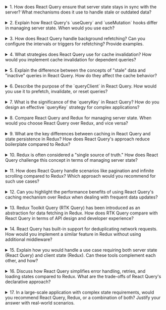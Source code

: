 <details>

<summary>1. How does React Query ensure that server state stays in sync with the server? What mechanisms does it use to handle stale or outdated data?</summary>

React Query ensures server state stays in sync by leveraging the following mechanisms:

- **Stale-Time Configuration**: Determines how long data is considered fresh before becoming stale. While data is fresh, it won’t be refetched unless explicitly triggered.
- **Background Refetching**: Automatically refetches data in the background when queries become stale, components are re-rendered, or the user focuses back on the window.
- **Cache Invalidation**: Queries can be invalidated manually (e.g., using `queryClient.invalidateQueries`) or programmatically after mutations to ensure fresh data is fetched.
- **Dependency Tracking**: Uses `queryKey` as a unique identifier to track and refetch only the data relevant to a query.

</details>  
</br>

<details>

<summary>2. Explain how React Query's `useQuery` and `useMutation` hooks differ in managing server state. When would you use each?</summary>

- **`useQuery`**:

  - Used for **fetching** and **caching** data.
  - Automatically handles background updates, stale data, and error retries.
  - Use cases: Fetching lists, single resources, or paginated data.

- **`useMutation`**:
  - Used for **modifying server-side data** (e.g., create, update, delete).
  - Focuses on side effects, like triggering a refetch or invalidating specific queries after a successful mutation.
  - Supports optimistic updates for a responsive UI.

**When to use each**:

- Use `useQuery` when retrieving data from the server.
- Use `useMutation` for POST, PUT, PATCH, or DELETE operations.

</details>  
</br>

<details>

<summary>3. How does React Query handle background refetching? Can you configure the intervals or triggers for refetching? Provide examples.</summary>

React Query handles background refetching by automatically updating stale data under various triggers. Refetching occurs when:

- The query becomes stale (based on the `staleTime` setting).
- The component that uses the query is remounted.
- The browser window regains focus or network reconnects (`refetchOnWindowFocus` and `refetchOnReconnect` settings).
- A manual call to `refetch()` is triggered.

**Configuration**:
You can customize background refetching using options like:

- `refetchInterval`: Specifies the interval for periodic refetching.
- `staleTime`: Determines how long data is considered fresh.
- `refetchOnWindowFocus`: Enables/disables refetching when the window gains focus.

**Example**:

```javascript
const { data, refetch } = useQuery("todos", fetchTodos, {
  staleTime: 10000, // 10 seconds
  refetchOnWindowFocus: true, // Refetch on focus
  refetchInterval: 30000, // Refetch every 30 seconds
});
```

</details>  
</br>

<details>

<summary>4. What strategies does React Query use for cache invalidation? How would you implement cache invalidation for dependent queries?</summary>

React Query uses the following strategies for cache invalidation:

- **Query Key Invalidation**: Invalidate queries by their `queryKey` using `queryClient.invalidateQueries()`.
- **Mutation Side Effects**: Automatically refetch related queries after mutations using the `onSuccess` or `onSettled` callbacks.
- **Time-Based Expiry**: Data is invalidated automatically when it becomes stale, based on the `staleTime` setting.
- **Manual Invalidation**: Developers can manually invalidate specific queries or groups of queries.

**Dependent Queries**:
To invalidate dependent queries:

- Ensure they use unique and well-structured `queryKey`s.
- Use `queryClient.invalidateQueries` with partial matching:
  ```javascript
  queryClient.invalidateQueries(["todos", "user", userId]);
  ```

</details>  
</br>

<details>

<summary>5. Explain the difference between the concepts of "stale" data and "inactive" queries in React Query. How do they affect the cache behavior?</summary>

- **Stale Data**:

  - Data becomes stale when it has exceeded the `staleTime` configured for the query. Stale data can still be used, but it triggers a background refetch.
  - Stale queries remain in the cache and are ready to be used by components.

- **Inactive Queries**:
  - Queries are inactive when no components are subscribed to them. These queries can still reside in the cache but are not actively updated.
  - They are removed from memory based on the `cacheTime` configuration.

**Effects on Cache Behavior**:

- Stale data ensures the user always has access to somewhat fresh data while allowing background refetching for updates.
- Inactive queries help optimize memory usage by discarding unused queries after the `cacheTime` expires.

</details>  
</br>

<details>

<summary>6. Describe the purpose of the `queryClient` in React Query. How would you use it to prefetch, invalidate, or reset queries?</summary>

The `queryClient` is the core object in React Query that manages the cache, handles query invalidation, and provides methods to manipulate queries globally.

**Key Use Cases**:

- **Prefetching**:

  ```javascript
  queryClient.prefetchQuery("todos", fetchTodos);
  ```

  Fetches and caches data ahead of time.

- **Invalidating**:

  ```javascript
  queryClient.invalidateQueries("todos");
  ```

  Marks queries as stale and triggers background refetching.

- **Resetting**:

  ```javascript
  queryClient.resetQueries("todos");
  ```

  Clears data for specific queries and optionally refetches.

- **Fetching Directly**:
  ```javascript
  queryClient.fetchQuery("todos", fetchTodos);
  ```
  Fetches data without relying on existing cache.

</details>  
</br>

<details>

<summary>7. What is the significance of the `queryKey` in React Query? How do you design an effective `queryKey` strategy for complex applications?</summary>

The `queryKey` is a unique identifier for queries in React Query. It allows the library to cache, track, and refetch specific queries efficiently.

**Significance**:

- Differentiates queries fetching similar data.
- Enables partial invalidation of related queries.
- Serves as the dependency for query updates and re-fetches.

**Effective Design Strategy**:

1. **Use Descriptive Keys**:
   - Make `queryKey`s clear and structured, e.g., `['todos', 'user', userId]`.
2. **Hierarchical Structure**:

   - Break down keys for nested or dependent data, enabling partial invalidation.

3. **Consistency**:

   - Use consistent key formats throughout the application.

4. **Dynamic Parameters**:

   - Include dynamic values (e.g., `userId` or `pageNumber`) for specific queries.

5. **Avoid Overloading Keys**:
   - Do not use overly generic keys like `'data'`, as this increases the risk of collisions.

**Example**:

```javascript
const { data } = useQuery(["todos", "user", userId], fetchUserTodos);
```

</details>  
</br>

<details>

<summary>8. Compare React Query and Redux for managing server state. When would you choose React Query over Redux, and vice versa?</summary>

**React Query**:

- Focuses on **server state management** (e.g., data fetching, caching, and synchronization with the server).
- Provides built-in mechanisms for background refetching, retries, and stale data handling.
- Reduces boilerplate with declarative APIs (`useQuery`, `useMutation`).

**Redux**:

- Manages **global client-side state** but can handle server state with middleware like Redux Thunk or Redux Saga.
- Requires manual implementation of caching, refetching, and error handling.
- Offers fine-grained control over state transitions with custom reducers and actions.

**When to Choose**:

- **React Query**: For applications with frequent server interactions and a need for caching or automated data fetching.
- **Redux**: For applications with complex client-side state or scenarios requiring tight control over state updates and persistence.

</details>  
</br>

<details>

<summary>9. What are the key differences between caching in React Query and state persistence in Redux? How does React Query's approach reduce boilerplate compared to Redux?</summary>

**Caching in React Query**:

- Automatically stores fetched data and invalidates it when stale.
- Provides background updates, deduplication of requests, and automatic retries.
- Requires minimal configuration through `useQuery` hooks.

**State Persistence in Redux**:

- State persistence must be implemented manually or with libraries like Redux Persist.
- Middleware is often needed to manage asynchronous operations.
- Developers must write actions, reducers, and middleware, leading to more boilerplate.

**Reduction in Boilerplate**:

- React Query abstracts caching, refetching, and synchronization logic, eliminating the need for custom reducers or middleware for server state.

</details>  
</br>

<details>

<summary>10. Redux is often considered a "single source of truth." How does React Query challenge this concept in terms of managing server state?</summary>

React Query challenges the "single source of truth" concept by:

- Treating the **server** as the source of truth for server state, fetching and caching data only as needed.
- Keeping the local cache **ephemeral**, ensuring it stays in sync with the server rather than persisting indefinitely.
- Offloading server-state-specific responsibilities (e.g., retries, invalidation, and background updates) to the query library.

In contrast, Redux treats all state—whether client or server—as part of the global store, requiring explicit synchronization.

</details>  
</br>

<details>

<summary>11. How does React Query handle scenarios like pagination and infinite scrolling compared to Redux? Which approach would you recommend for such use cases?</summary>

**React Query**:

- Handles pagination and infinite scrolling with features like `useInfiniteQuery`:
  - Automatically fetches the next page of data when triggered.
  - Provides utilities for managing loading, error states, and appending new data.

**Redux**:

- Requires developers to manually implement logic for maintaining paginated data (e.g., appending or replacing data).
- Middleware or custom reducers are often needed.

**Recommendation**:

- **React Query**: Ideal for simple and efficient handling of paginated or infinite scrolling use cases.
- **Redux**: Use if you need tight control over how pages are stored or manipulated in the state.

</details>  
</br>

<details>

<summary>12. Can you highlight the performance benefits of using React Query's caching mechanism over Redux when dealing with frequent data updates?</summary>

**Performance Benefits of React Query**:

- **Efficient Caching**: Data is stored in memory, avoiding redundant network requests.
- **Background Updates**: Fetches only stale or invalidated data, reducing load on both the client and the server.
- **Deduplication**: Multiple components using the same query key share the same cache, avoiding duplicate fetches.
- **Automatic Garbage Collection**: Removes inactive queries after `cacheTime` to optimize memory usage.

**Redux**:

- Always keeps data in the global store, even if it's no longer needed.
- Requires manual optimization for frequent updates (e.g., throttling or debouncing actions).

React Query’s built-in optimizations make it more suitable for high-frequency updates.

</details>  
</br>

<details>

<summary>13. Redux Toolkit Query (RTK Query) has been introduced as an abstraction for data fetching in Redux. How does RTK Query compare with React Query in terms of API design and developer experience?</summary>

**RTK Query**:

- Built into Redux Toolkit for seamless integration with Redux state.
- Uses declarative APIs (`createApi`, `useQuery`, `useMutation`) for managing server state.
- Ideal for applications already using Redux.

**React Query**:

- A standalone library focused entirely on server state management.
- Simplifies caching, background refetching, and stale data handling.
- Requires no dependency on Redux or global state.

**Comparison**:

- **RTK Query**: Better for combining client and server state in a single Redux store.
- **React Query**: Better for projects prioritizing simplicity and modular server state management.

</details>  
</br>

<details>

<summary>14. React Query has built-in support for deduplicating network requests. How would you implement a similar feature in Redux without using additional middleware?</summary>

To deduplicate network requests in Redux:

1. **Track Active Requests**:

   - Maintain an `activeRequests` state to track ongoing requests.

2. **Check Before Dispatching**:

   - Before making a request, check if it’s already being processed.

3. **Update State on Completion**:
   - Remove the request from `activeRequests` when it finishes.

**Example**:

```javascript
const activeRequests = {};

const fetchData = (key, fetchFn) => async (dispatch) => {
  if (activeRequests[key]) return; // Deduplicate request
  activeRequests[key] = true;

  try {
    const data = await fetchFn();
    dispatch({ type: "FETCH_SUCCESS", payload: data });
  } finally {
    delete activeRequests[key];
  }
};
```

This approach adds manual complexity, unlike React Query's built-in support.

</details>  
</br>

<details>

<summary>15. Explain how you would handle a use case requiring both server state (React Query) and client state (Redux). Can these tools complement each other, and how?</summary>

React Query and Redux can complement each other by:

- Using **React Query** for server state (e.g., data fetching, caching, refetching).
- Using **Redux** for client state (e.g., UI preferences, local flags, and global state).

**Example**:

- Fetch server data with React Query:
  ```javascript
  const { data } = useQuery("todos", fetchTodos);
  ```
- Store UI state in Redux:
  ```javascript
  const uiState = useSelector((state) => state.ui);
  ```

These tools work well together by keeping their responsibilities separate.

</details>  
</br>

<details>

<summary>16. Discuss how React Query simplifies error handling, retries, and loading states compared to Redux. What are the trade-offs of React Query's declarative approach?</summary>

**Simplifications in React Query**:

- **Error Handling**: Built-in access to error objects (`error` state).
- **Retries**: Automatic retries configurable via the `retry` option.
- **Loading States**: Exposes `isLoading`, `isError`, and `isSuccess` states out of the box.

**Trade-offs**:

- Less control over how and when data is stored.
- Cannot persist state between sessions without additional configuration.
- Not suitable for complex client-state requirements.

</details>  
</br>

<details>

<summary>17. In a large-scale application with complex state requirements, would you recommend React Query, Redux, or a combination of both? Justify your answer with real-world scenarios.</summary>

**Recommendation**:

- Use **React Query** for managing server state efficiently with minimal boilerplate.
- Use **Redux** for managing complex client-side state like form data, UI preferences, or shared state across components.
- Combine both tools in scenarios where both server state and complex client state coexist.

**Real-World Example**:

- An e-commerce application:
  - Use **React Query** to fetch product data, cache results, and handle pagination.
  - Use **Redux** to manage the shopping cart, user preferences, and authentication state.

</details>  
</br>
